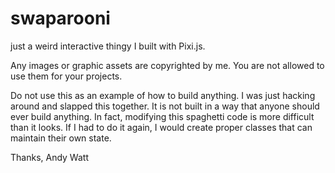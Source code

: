 # swaparooni

just a weird interactive thingy I built with Pixi.js.

Any images or graphic assets are copyrighted by me. You are not allowed to use them for your projects.

Do not use this as an example of how to build anything. I was just hacking around and slapped this together. It is not built in a way that anyone should ever build anything. In fact, modifying this spaghetti code is more difficult than it looks. If I had to do it again, I would create proper classes that can maintain their own state.

Thanks,
Andy Watt
